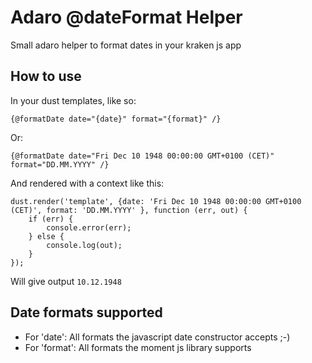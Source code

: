 Adaro @dateFormat Helper
========================

Small adaro helper to format dates in your kraken js app

How to use
----------

In your dust templates, like so:

```
{@formatDate date="{date}" format="{format}" /}
```

Or:

```
{@formatDate date="Fri Dec 10 1948 00:00:00 GMT+0100 (CET)" format="DD.MM.YYYY" /}
```

And rendered with a context like this:

```
dust.render('template', {date: 'Fri Dec 10 1948 00:00:00 GMT+0100 (CET)', format: 'DD.MM.YYYY' }, function (err, out) {
    if (err) {
        console.error(err);
    } else {
        console.log(out);
    }
});
```

Will give output `10.12.1948`

Date formats supported
----------------------

* For 'date': All formats the javascript date constructor accepts ;-)
* For 'format': All formats the moment js library supports
